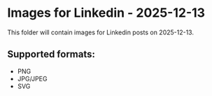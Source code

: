 # Images for Linkedin - 2025-12-13

This folder will contain images for Linkedin posts on 2025-12-13.

## Supported formats:
- PNG
- JPG/JPEG
- SVG

